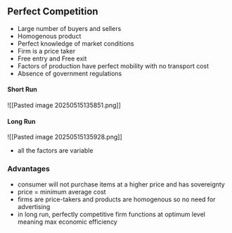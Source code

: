 ## Perfect Competition
- Large number of buyers and sellers
- Homogenous product
- Perfect knowledge of market conditions
- Firm is a price taker
- Free entry and Free exit
- Factors of production have perfect mobility with no transport cost
- Absence of government regulations
#### Short Run
![[Pasted image 20250515135851.png]]

#### Long Run
![[Pasted image 20250515135928.png]]
- all the factors are variable


### Advantages
- consumer will not purchase items at a higher price and has sovereignty 
- price = minimum average cost
- firms are price-takers and products are homogenous so no need for advertising
- in long run, perfectly competitive firm functions at optimum level meaning max economic efficiency

